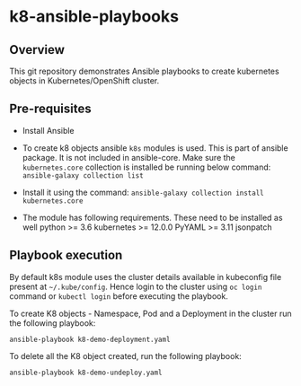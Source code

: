 # k8-ansible-playbooks

## Overview

This git repository demonstrates Ansible playbooks to create kubernetes objects in Kubernetes/OpenShift cluster.

## Pre-requisites

- Install Ansible

- To create k8 objects ansible `k8s` modules is used. This is part of ansible package. It is not included in ansible-core. Make sure the `kubernetes.core` collection is installed be running below command:
``ansible-galaxy collection list``

- Install it using the command:
``ansible-galaxy collection install kubernetes.core``

- The module has following requirements. These need to be installed as well
	python >= 3.6
    kubernetes >= 12.0.0
    PyYAML >= 3.11
    jsonpatch

## Playbook execution

By default k8s module uses the cluster details available in kubeconfig file present at  `~/.kube/config`. Hence login to the cluster using `oc login` command or `kubectl login` before executing the playbook.

To create K8 objects - Namespace, Pod and a Deployment in the cluster run the following playbook:

``ansible-playbook k8-demo-deployment.yaml``

To delete all the K8 object created, run the following playbook:

``ansible-playbook k8-demo-undeploy.yaml``

